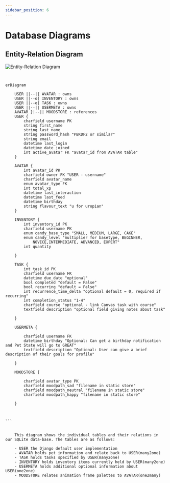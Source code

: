 ```yaml
---
sidebar_position: 6
---
```


# Database Diagrams

## Entity-Relation Diagram

<img src="https://github.com/Capstone-Projects-2023-Spring/project-virtual-pet/blob/e76593c753687652403314ca2000eb3c1ee0aeb8/documentation/docs/system-architecture/database_diagram.png" alt="Entity-Relation Diagram"/>

````


erDiagram

    USER ||--|{ AVATAR : owns
    USER ||--o{ INVENTORY : owns
    USER ||--o{ TASK : owns
    USER ||--|| USERMETA : owns
    AVATAR }|--|| MOODSTORE : references
    USER {
        charfield username PK 
        string first_name
        string last_name
        string password_hash "PBKDF2 or similar"
        string email
        datetime last_login
        datetime date_joined
        int active_avatar FK "avatar_id from AVATAR table"        
    }

    AVATAR {
        int avatar_id PK
        charfield owner FK "USER - username"
        charfield avatar_name 
        enum avatar_type FK  
        int total_xp 
        datetime last_interaction
        datetime last_feed
        datetime birthday
        string flavour_text "u for uropian"
    }

    INVENTORY {
        int inventory_id PK
        charfield username FK
        enum candy_base_type "SMALL, MEDIUM, LARGE, CAKE"
        enum candy_level "multiplier for basetype, BEGINNER,
            NOVICE,INTERMEDIATE, ADVANCED, EXPERT"   
        int quantity
        
    }

    TASK {
        int task_id PK
        charfield username FK
        datetime due_date "optional"
        bool completed "default = False"
        bool recurring "default = False"
        int recurrence_time_delta "optional default = 0, required if recurring"
        int completion_status "1-4"
        charfield course "optional - link Canvas task with course"
        textfield description "optional field giving notes about task"

    }

    USERMETA {

        charfield username FK
        datetime birthday "Optional: Can get a birthday notification and Pet State will go to GREAT"
        textfield description "Optional: User can give a brief description of their goals for profile"

    }

    MOODSTORE {

        charfield avatar_type PK
        charfield moodpath_sad "filename in static store"
        charfield moodpath_neutral "filename in static store"
        charfield moodpath_happy "filename in static store"

    }



```


    This diagram shows the individual tables and their relations in our SQLite data-base. The tables are as follows:

	- USER the Django default user implementation 
	- AVATAR holds pet information and relate back to USER(many2one)
	- TASK holds tasks specified by USER(many2one)
	- INVENTORY holds inventory items currently held by USER(many2one)
	- USERMETA holds additional optional information about USER(one2one)
	- MOODSTORE relates animation frame palettes to AVATAR(one2many)






